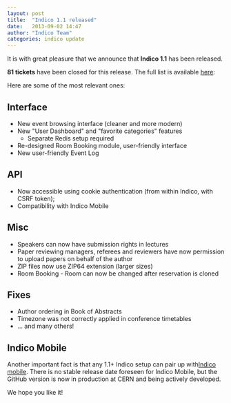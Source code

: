```yaml
---
layout: post
title:  "Indico 1.1 released"
date:   2013-09-02 14:47
author: "Indico Team"
categories: indico update
---
```

It is with great pleasure that we announce that **Indico 1.1** has been released.

**81 tickets** have been closed for this release. The full list is available [here][tickets]:

Here are some of the most relevant ones:

## Interface

* New event browsing interface (cleaner and more modern)
* New "User Dashboard" and "favorite categories" features
    * Separate Redis setup required
* Re-designed Room Booking module, user-friendly interface
* New user-friendly Event Log

## API

* Now accessible using cookie authentication (from within Indico, with CSRF token);
* Compatibility with Indico Mobile

## Misc

* Speakers can now have submission rights in lectures
* Paper reviewing managers, referees and reviewers have now permission to upload papers on behalf of the author
* ZIP files now use ZIP64 extension (larger sizes)
* Room Booking - Room can now be changed after reservation is cloned

## Fixes

* Author ordering in Book of Abstracts
* Timezone was not correctly applied in conference timetables
* ... and many others!

## Indico Mobile

Another important fact is that any 1.1+ Indico setup can pair up with ​[Indico mobile][mobile]. There is no stable release date foreseen for Indico Mobile, but the GitHub version is now in production at CERN and being actively developed.

We hope you like it!

[tickets]:  http://indico-software.org/query?group=status&milestone=v1.1
[mobile]:   https://github.com/indico/indico-mobile
